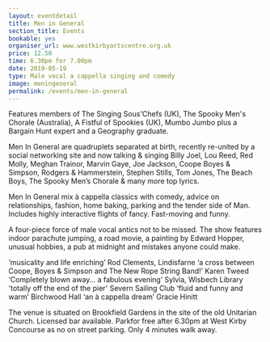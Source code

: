 ```yaml
---
layout: eventdetail
title: Men in General
section_title: Events
bookable: yes
organiser_url: www.westkirbyartscentre.org.uk
price: 12.50
time: 6.30pm for 7.00pm
date: 2019-05-19
type: Male vocal a cappella singing and comedy
image: meningeneral
permalink: /events/men-in-general
---
```

 
Features members of The Singing Sous'Chefs (UK), The Spooky Men's Chorale (Australia), A Fistful of Spookies (UK), Mumbo Jumbo plus a Bargain Hunt expert and a Geography graduate.

Men In General are quadruplets separated at birth, recently re-united by a social networking site and now talking & singing Billy Joel, Lou Reed, Red Molly, Meghan Trainor, Marvin Gaye, Joe Jackson, Coope Boyes & Simpson, Rodgers & Hammerstein, Stephen Stills, Tom Jones, The Beach Boys, The Spooky Men’s Chorale & many more top lyrics.

Men In General mix à cappella classics with comedy, advice on relationships, fashion, home baking, parking and the tender side of Man. Includes highly interactive flights of fancy. Fast-moving and funny.

A four-piece force of male vocal antics not to be missed. The show features indoor parachute jumping, a road movie, a painting by Edward Hopper, unusual hobbies, a pub at midnight and mistakes anyone could make.

‘musicality and life enriching’ Rod Clements, Lindisfarne
‘a cross between Coope, Boyes & Simpson and The New Rope String Band!’ Karen Tweed
‘Completely blown away… a fabulous evening’ Sylvia, Wisbech Library
'totally off the end of the pier' Severn Sailing Club
‘fluid and funny and warm’ Birchwood Hall
‘an à cappella dream’ Gracie Hinitt

The venue is situated on Brookfield Gardens in the site of the old Unitarian Church. Licensed bar available. Parkfor free after 6.30pm at West Kirby Concourse as no on street parking. Only 4 minutes walk away.
